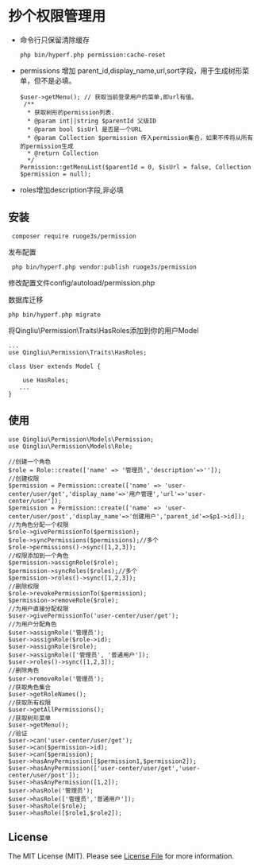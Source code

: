 # 抄个权限管理用

 - 命令行只保留清除缓存
   ```
   php bin/hyperf.php permission:cache-reset
   ```
- permissions 增加 parent_id,display_name,url,sort字段，用于生成树形菜单，但不是必填。
   ```
   $user->getMenu(); // 获取当前登录用户的菜单,即url有值。
    /**
     * 获取树形的permission列表.
     * @param int||string $parentId 父级ID
     * @param bool $isUrl 是否是一个URL
     * @param Collection $permission 传入permission集合，如果不传将从所有的permission生成
     * @return Collection
     */
   Permission::getMenuList($parentId = 0, $isUrl = false, Collection $permission = null);
   ```
- roles增加description字段,非必填

## 安装

 ```
  composer require ruoge3s/permission
 ```
发布配置
```
 php bin/hyperf.php vendor:publish ruoge3s/permission
```
修改配置文件config/autoload/permission.php

数据库迁移

```
php bin/hyperf.php migrate
```
将Qingliu\Permission\Traits\HasRoles添加到你的用户Model

```
...
use Qingliu\Permission\Traits\HasRoles;

class User extends Model {
    
    use HasRoles;
   ...
}
```
## 使用

```
use Qingliu\Permission\Models\Permission;
use Qingliu\Permission\Models\Role;

//创建一个角色
$role = Role::create(['name' => '管理员','description'=>'']);
//创建权限
$permission = Permission::create(['name' => 'user-center/user/get','display_name'=>'用户管理','url'=>'user-center/user']);
$permission = Permission::create(['name' => 'user-center/user/post','display_name'=>'创建用户','parent_id'=>$p1->id]);
//为角色分配一个权限
$role->givePermissionTo($permission);
$role->syncPermissions($permissions);//多个
$role->permissions()->sync([1,2,3]);
//权限添加到一个角色
$permission->assignRole($role);
$permission->syncRoles($roles);//多个
$permission->roles()->sync([1,2,3]);
//删除权限
$role->revokePermissionTo($permission);
$permission->removeRole($role);
//为用户直接分配权限
$user->givePermissionTo('user-center/user/get');
//为用户分配角色
$user->assignRole('管理员');
$user->assignRole($role->id);
$user->assignRole($role);
$user->assignRole(['管理员', '普通用户']);
$user->roles()->sync([1,2,3]);
//删除角色
$user->removeRole('管理员');
//获取角色集合
$user->getRoleNames();
//获取所有权限
$user->getAllPermissions();
//获取树形菜单
$user->getMenu();
//验证
$user->can('user-center/user/get');
$user->can($permission->id);
$user->can($permission);
$user->hasAnyPermission([$permission1,$permission2]);
$user->hasAnyPermission(['user-center/user/get','user-center/user/post']);
$user->hasAnyPermission([1,2]);
$user->hasRole('管理员');
$user->hasRole(['管理员','普通用户']);
$user->hasRole($role);
$user->hasRole([$role1,$role2]);
```

## License

The MIT License (MIT). Please see [License File](LICENSE.md) for more information.
